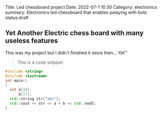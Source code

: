 Title: Led chessboard project
Date: 2022-07-1 10:30
Category: electronics
summary: Electronics led chessboard that enables palaying with bots
status:draft

## Yet Another Electric chess board with many useless features 

This was my project but I didn't finished it since then... Yet™

>This is a code snippet:
```cpp
#include <string>
#include <iostream>
int main()
{
  int a{10},
      b{17};
  std::string str{"abc"};
  std::cout << str << a + b << std::endl; 
}
```
